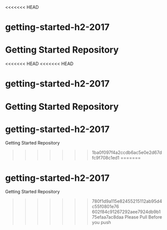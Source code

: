 <<<<<<< HEAD
# getting-started-h2-2017
Getting Started Repository
=======
<<<<<<< HEAD
<<<<<<< HEAD
# getting-started-h2-2017
Getting Started Repository
=======
# getting-started-h2-2017
Getting Started Repository
>>>>>>> 1ba0f097f4a2ccdb6ac5e0e2d67dfc9f708c1ed1
=======
# getting-started-h2-2017
Getting Started Repository
>>>>>>> 780f1d9a115e82455215112ab95d4c55f0801e76
>>>>>>> 602f84c91267292aee7924db9b175efaa7ac8daa
Please Pull Before you push 